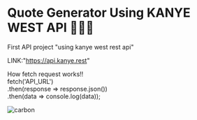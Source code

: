 # Quote Generator Using KANYE WEST API 🧑🏽‍💻

First API project "using kanye west rest api"

LINK:"https://api.kanye.rest"

How fetch request works!! <br>
fetch('API_URL') <br>
.then(response => response.json()) <br>
.then(data => console.log(data)); <br>


![carbon](https://user-images.githubusercontent.com/76001700/196749214-294cbfd6-1f64-45c6-b3b6-7ceb34ff634b.svg)
